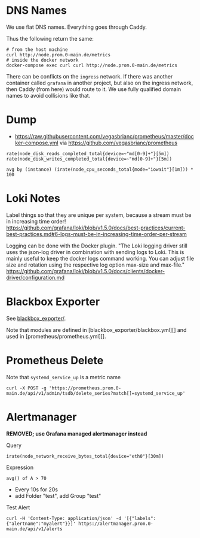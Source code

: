 # DNS Names
We use flat DNS names. Everything goes through Caddy.

Thus the following return the same:
```
# from the host machine
curl http://node.prom.0-main.de/metrics
# inside the docker network
docker-compose exec curl curl http://node.prom.0-main.de/metrics
```

There can be conflicts on the `ingress` network. If there was another container
called `grafana` in another project, but also on the ingress network, then
Caddy (from here) would route to it. We use fully qualified domain
names to avoid collisions like that.


# Dump
- https://raw.githubusercontent.com/vegasbrianc/prometheus/master/docker-compose.yml
  via https://github.com/vegasbrianc/prometheus

```
rate(node_disk_reads_completed_total{device=~"md[0-9]+"}[5m])
rate(node_disk_writes_completed_total{device=~"md[0-9]+"}[5m])

avg by (instance) (irate(node_cpu_seconds_total{mode="iowait"}[1m])) * 100
```


# Loki Notes
Label things so that they are unique per system, because a stream must be in
increasing time order!
https://github.com/grafana/loki/blob/v1.5.0/docs/best-practices/current-best-practices.md#6-logs-must-be-in-increasing-time-order-per-stream

Logging can be done with the Docker plugin.
"The Loki logging driver still uses the json-log driver in combination with
sending logs to Loki. This is mainly useful to keep the docker logs command
working. You can adjust file size and rotation using the respective log option
max-size and max-file."
https://github.com/grafana/loki/blob/v1.5.0/docs/clients/docker-driver/configuration.md


# Blackbox Exporter
See [blackbox_exporter/](blackbox_exporter/README.md).

Note that modules are defined in [blackbox_exporter/blackbox.yml][] and used
in [prometheus/prometheus.yml][].


# Prometheus Delete
Note that `systemd_service_up` is a metric name
```
curl -X POST -g 'https://prometheus.prom.0-main.de/api/v1/admin/tsdb/delete_series?match[]=systemd_service_up'
```


# Alertmanager
**REMOVED; use Grafana managed alertmanager instead**

Query
```
irate(node_network_receive_bytes_total{device="eth0"}[30m])
```

Expression
```
avg() of A > 70
```

- Every 10s for 20s
- add Folder "test", add Group "test"


Test Alert
```
curl -H 'Content-Type: application/json' -d '[{"labels":{"alertname":"myalert"}}]' https://alertmanager.prom.0-main.de/api/v1/alerts
```
